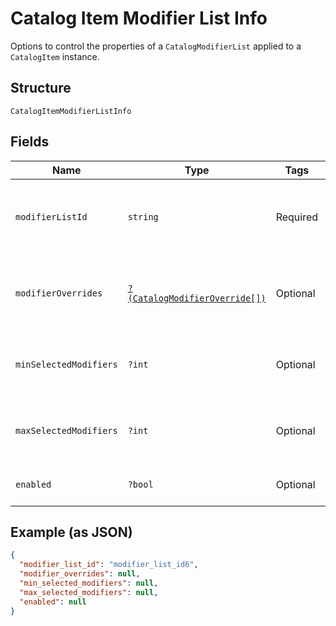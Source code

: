 
# Catalog Item Modifier List Info

Options to control the properties of a `CatalogModifierList` applied to a `CatalogItem` instance.

## Structure

`CatalogItemModifierListInfo`

## Fields

| Name | Type | Tags | Description | Getter | Setter |
|  --- | --- | --- | --- | --- | --- |
| `modifierListId` | `string` | Required | The ID of the `CatalogModifierList` controlled by this `CatalogModifierListInfo`.<br>**Constraints**: *Minimum Length*: `1` | getModifierListId(): string | setModifierListId(string modifierListId): void |
| `modifierOverrides` | [`?(CatalogModifierOverride[])`](../../doc/models/catalog-modifier-override.md) | Optional | A set of `CatalogModifierOverride` objects that override whether a given `CatalogModifier` is enabled by default. | getModifierOverrides(): ?array | setModifierOverrides(?array modifierOverrides): void |
| `minSelectedModifiers` | `?int` | Optional | If 0 or larger, the smallest number of `CatalogModifier`s that must be selected from this `CatalogModifierList`. | getMinSelectedModifiers(): ?int | setMinSelectedModifiers(?int minSelectedModifiers): void |
| `maxSelectedModifiers` | `?int` | Optional | If 0 or larger, the largest number of `CatalogModifier`s that can be selected from this `CatalogModifierList`. | getMaxSelectedModifiers(): ?int | setMaxSelectedModifiers(?int maxSelectedModifiers): void |
| `enabled` | `?bool` | Optional | If `true`, enable this `CatalogModifierList`. The default value is `true`. | getEnabled(): ?bool | setEnabled(?bool enabled): void |

## Example (as JSON)

```json
{
  "modifier_list_id": "modifier_list_id6",
  "modifier_overrides": null,
  "min_selected_modifiers": null,
  "max_selected_modifiers": null,
  "enabled": null
}
```

